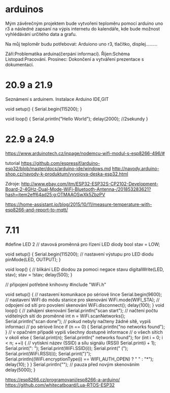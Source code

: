 # arduinos
Mým závěrečným projektem bude vytvořeni teploměru pomocí arduino uno r3 a následné zapsaní na výpis internetu do kalendáře, kde bude možnost vyhlédávání určitého data a grafu.


Na můj teploměr budu potřebovat: Arduiono uno r3, tlačítko, displej.........

Září:Problematika arduina(čerpání informací).
Říjen:Schéma
Listopad:Pracování.
Prosinec: Dokončení a vytváření prezentace s dokumentací.


# 20.9 a 21.9
Seznámení s arduinem. Instalace Arduino IDE,GIT

void setup() {
   Serial.begin(115200);
}

void loop() {
  Serial.println("Hello World");
 delay(2000);
 //2sekundy
}

# 22.9 a 24.9
https://www.arduinotech.cz/inpage/nodemcu-wifi-modul-s-esp8266-496/#

tutorial https://github.com/espressif/arduino-esp32/blob/master/docs/arduino-ide/windows.md
http://navody.arduino-shop.cz/navody-k-produktum/vyvojova-deska-esp32.html




Zdroje: http://www.ebay.com/itm/ESP32-ESP32S-CP2102-Development-Board-2-4GHz-Dual-Mode-WiFi-Bluetooth-Antenna-/201853283621?hash=item2eff64ad25:g:OTMAAOSwXk5ZbzPV

https://home-assistant.io/blog/2015/10/11/measure-temperature-with-esp8266-and-report-to-mqtt/



# 7.11
#define LED 2
// stavová proměnná pro řízení LED diody
bool stav = LOW;

void setup() {
  Serial.begin(115200);
  // nastavení výstupu pro LED diodu
  pinMode(LED, OUTPUT);
}

void loop() {
  // blikání LED diodou za pomoci negace stavu
  digitalWrite(LED, stav);
  stav = !stav;
  delay(500);
}


// připojení potřebné knihovny
#include "WiFi.h"

void setup() {
  // nastavení komunikace po sériové lince
  Serial.begin(9600);
  // nastavení WiFI do módu stanice pro skenování
  WiFi.mode(WIFI_STA);
  // odpojení od sítí pro povolení skenování
  WiFi.disconnect();
  delay(100);
}
void loop() {
  // zahájení skenování
  Serial.println("scan start");
  // načtení počtu viditelných sítí do proměnné
  int n = WiFi.scanNetworks();
  Serial.println("scan done");
  // pokud nebyly načteny žádné sítě, vypiš informaci
  // po sériové lince
  if (n == 0) {
    Serial.println("no networks found");
  } 
  // v opačném případě vypiš všechny dostupné informace
  // o všech sítích v okolí
  else {
    Serial.print(n);
    Serial.println(" networks found");
    for (int i = 0; i < n; ++i) {
      // vytiskni název (SSID) a sílu signálu (RSSI)
      Serial.print(i + 1);
      Serial.print(": ");
      Serial.print(WiFi.SSID(i));
      Serial.print(" (");
      Serial.print(WiFi.RSSI(i));
      Serial.print(")");
      Serial.println((WiFi.encryptionType(i) == WIFI_AUTH_OPEN) ? " " : "*");
      delay(10);
    }
  }
  Serial.println("");
  // pauza před novým skenováním
  delay(5000);
}
 
 https://esp8266.cz/programovani/esp8266-a-arduino/
 https://github.com/whitecatboard/Lua-RTOS-ESP32
